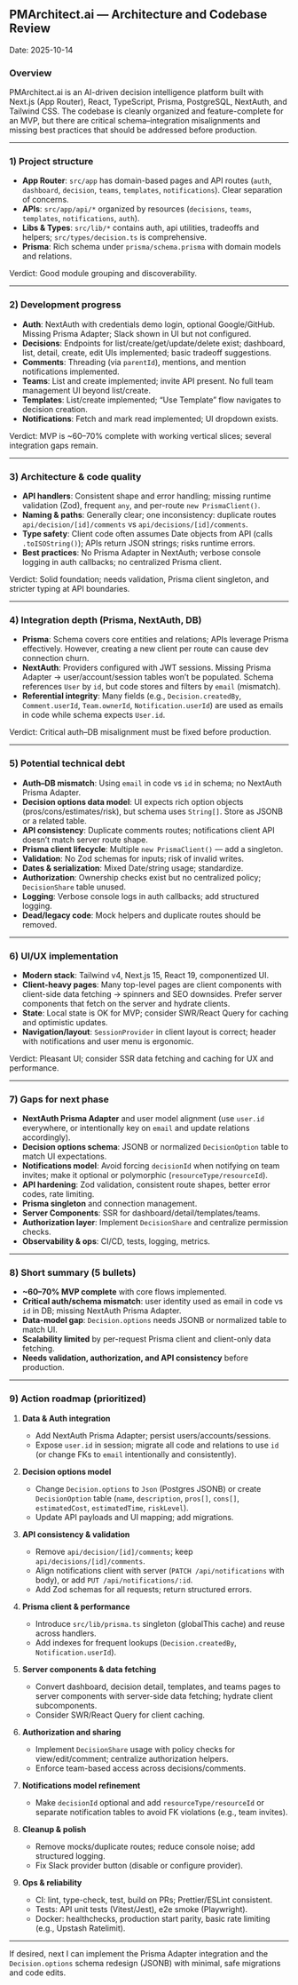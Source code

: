 ## PMArchitect.ai — Architecture and Codebase Review

Date: 2025-10-14

### Overview
PMArchitect.ai is an AI-driven decision intelligence platform built with Next.js (App Router), React, TypeScript, Prisma, PostgreSQL, NextAuth, and Tailwind CSS. The codebase is cleanly organized and feature-complete for an MVP, but there are critical schema–integration misalignments and missing best practices that should be addressed before production.

---

### 1) Project structure

- **App Router**: `src/app` has domain-based pages and API routes (`auth`, `dashboard`, `decision`, `teams`, `templates`, `notifications`). Clear separation of concerns.
- **APIs**: `src/app/api/*` organized by resources (`decisions`, `teams`, `templates`, `notifications`, `auth`).
- **Libs & Types**: `src/lib/*` contains auth, api utilities, tradeoffs and helpers; `src/types/decision.ts` is comprehensive.
- **Prisma**: Rich schema under `prisma/schema.prisma` with domain models and relations.

Verdict: Good module grouping and discoverability.

---

### 2) Development progress

- **Auth**: NextAuth with credentials demo login, optional Google/GitHub. Missing Prisma Adapter; Slack shown in UI but not configured.
- **Decisions**: Endpoints for list/create/get/update/delete exist; dashboard, list, detail, create, edit UIs implemented; basic tradeoff suggestions.
- **Comments**: Threading (via `parentId`), mentions, and mention notifications implemented.
- **Teams**: List and create implemented; invite API present. No full team management UI beyond list/create.
- **Templates**: List/create implemented; “Use Template” flow navigates to decision creation.
- **Notifications**: Fetch and mark read implemented; UI dropdown exists.

Verdict: MVP is ~60–70% complete with working vertical slices; several integration gaps remain.

---

### 3) Architecture & code quality

- **API handlers**: Consistent shape and error handling; missing runtime validation (Zod), frequent `any`, and per-route `new PrismaClient()`.
- **Naming & paths**: Generally clear; one inconsistency: duplicate routes `api/decision/[id]/comments` vs `api/decisions/[id]/comments`.
- **Type safety**: Client code often assumes Date objects from API (calls `.toISOString()`); APIs return JSON strings; risks runtime errors.
- **Best practices**: No Prisma Adapter in NextAuth; verbose console logging in auth callbacks; no centralized Prisma client.

Verdict: Solid foundation; needs validation, Prisma client singleton, and stricter typing at API boundaries.

---

### 4) Integration depth (Prisma, NextAuth, DB)

- **Prisma**: Schema covers core entities and relations; APIs leverage Prisma effectively. However, creating a new client per route can cause dev connection churn.
- **NextAuth**: Providers configured with JWT sessions. Missing Prisma Adapter → user/account/session tables won’t be populated. Schema references `User` by `id`, but code stores and filters by `email` (mismatch).
- **Referential integrity**: Many fields (e.g., `Decision.createdBy`, `Comment.userId`, `Team.ownerId`, `Notification.userId`) are used as emails in code while schema expects `User.id`.

Verdict: Critical auth–DB misalignment must be fixed before production.

---

### 5) Potential technical debt

- **Auth–DB mismatch**: Using `email` in code vs `id` in schema; no NextAuth Prisma Adapter.
- **Decision options data model**: UI expects rich option objects (pros/cons/estimates/risk), but schema uses `String[]`. Store as JSONB or a related table.
- **API consistency**: Duplicate comments routes; notifications client API doesn’t match server route shape.
- **Prisma client lifecycle**: Multiple `new PrismaClient()` — add a singleton.
- **Validation**: No Zod schemas for inputs; risk of invalid writes.
- **Dates & serialization**: Mixed Date/string usage; standardize.
- **Authorization**: Ownership checks exist but no centralized policy; `DecisionShare` table unused.
- **Logging**: Verbose console logs in auth callbacks; add structured logging.
- **Dead/legacy code**: Mock helpers and duplicate routes should be removed.

---

### 6) UI/UX implementation

- **Modern stack**: Tailwind v4, Next.js 15, React 19, componentized UI.
- **Client-heavy pages**: Many top-level pages are client components with client-side data fetching → spinners and SEO downsides. Prefer server components that fetch on the server and hydrate clients.
- **State**: Local state is OK for MVP; consider SWR/React Query for caching and optimistic updates.
- **Navigation/layout**: `SessionProvider` in client layout is correct; header with notifications and user menu is ergonomic.

Verdict: Pleasant UI; consider SSR data fetching and caching for UX and performance.

---

### 7) Gaps for next phase

- **NextAuth Prisma Adapter** and user model alignment (use `user.id` everywhere, or intentionally key on `email` and update relations accordingly).
- **Decision options schema**: JSONB or normalized `DecisionOption` table to match UI expectations.
- **Notifications model**: Avoid forcing `decisionId` when notifying on team invites; make it optional or polymorphic (`resourceType/resourceId`).
- **API hardening**: Zod validation, consistent route shapes, better error codes, rate limiting.
- **Prisma singleton** and connection management.
- **Server Components**: SSR for dashboard/detail/templates/teams.
- **Authorization layer**: Implement `DecisionShare` and centralize permission checks.
- **Observability & ops**: CI/CD, tests, logging, metrics.

---

### 8) Short summary (5 bullets)

- **~60–70% MVP complete** with core flows implemented.
- **Critical auth/schema mismatch**: user identity used as email in code vs `id` in DB; missing NextAuth Prisma Adapter.
- **Data-model gap**: `Decision.options` needs JSONB or normalized table to match UI.
- **Scalability limited** by per-request Prisma client and client-only data fetching.
- **Needs validation, authorization, and API consistency** before production.

---

### 9) Action roadmap (prioritized)

1. **Data & Auth integration**
   - Add NextAuth Prisma Adapter; persist users/accounts/sessions.
   - Expose `user.id` in session; migrate all code and relations to use `id` (or change FKs to `email` intentionally and consistently).

2. **Decision options model**
   - Change `Decision.options` to `Json` (Postgres JSONB) or create `DecisionOption` table (`name`, `description`, `pros[]`, `cons[]`, `estimatedCost`, `estimatedTime`, `riskLevel`).
   - Update API payloads and UI mapping; add migrations.

3. **API consistency & validation**
   - Remove `api/decision/[id]/comments`; keep `api/decisions/[id]/comments`.
   - Align notifications client with server (`PATCH /api/notifications` with body), or add `PUT /api/notifications/:id`.
   - Add Zod schemas for all requests; return structured errors.

4. **Prisma client & performance**
   - Introduce `src/lib/prisma.ts` singleton (globalThis cache) and reuse across handlers.
   - Add indexes for frequent lookups (`Decision.createdBy`, `Notification.userId`).

5. **Server components & data fetching**
   - Convert dashboard, decision detail, templates, and teams pages to server components with server-side data fetching; hydrate client subcomponents.
   - Consider SWR/React Query for client caching.

6. **Authorization and sharing**
   - Implement `DecisionShare` usage with policy checks for view/edit/comment; centralize authorization helpers.
   - Enforce team-based access across decisions/comments.

7. **Notifications model refinement**
   - Make `decisionId` optional and add `resourceType/resourceId` or separate notification tables to avoid FK violations (e.g., team invites).

8. **Cleanup & polish**
   - Remove mocks/duplicate routes; reduce console noise; add structured logging.
   - Fix Slack provider button (disable or configure provider).

9. **Ops & reliability**
   - CI: lint, type-check, test, build on PRs; Prettier/ESLint consistent.
   - Tests: API unit tests (Vitest/Jest), e2e smoke (Playwright).
   - Docker: healthchecks, production start parity, basic rate limiting (e.g., Upstash Ratelimit).

---

If desired, next I can implement the Prisma Adapter integration and the `Decision.options` schema redesign (JSONB) with minimal, safe migrations and code edits.



